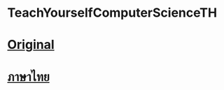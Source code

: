 # TeachYourselfComputerScienceTH

# [Original](https://teachyourselfcs.com/)
# [ภาษาไทย](https://github.com/sacklnwza007/TeachYourselfComputerScienceTH/blob/main/TeachYourself_CSTH.md)
